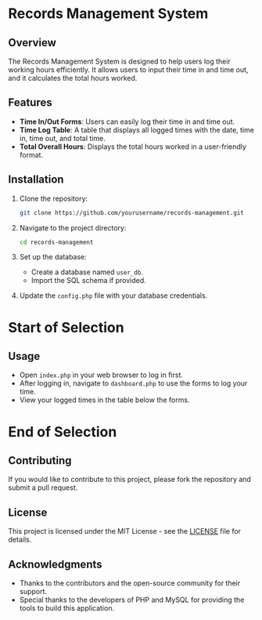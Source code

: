 # Records Management System

## Overview
The Records Management System is designed to help users log their working hours efficiently. It allows users to input their time in and time out, and it calculates the total hours worked.

## Features
- **Time In/Out Forms**: Users can easily log their time in and time out.
- **Time Log Table**: A table that displays all logged times with the date, time in, time out, and total time.
- **Total Overall Hours**: Displays the total hours worked in a user-friendly format.

## Installation
1. Clone the repository:
   ```bash
   git clone https://github.com/yourusername/records-management.git
   ```
2. Navigate to the project directory:
   ```bash
   cd records-management
   ```
3. Set up the database:
   - Create a database named `user_db`.
   - Import the SQL schema if provided.

4. Update the `config.php` file with your database credentials.

# Start of Selection
## Usage
- Open `index.php` in your web browser to log in first.
- After logging in, navigate to `dashboard.php` to use the forms to log your time.
- View your logged times in the table below the forms.
# End of Selection

## Contributing
If you would like to contribute to this project, please fork the repository and submit a pull request.

## License
This project is licensed under the MIT License - see the [LICENSE](LICENSE) file for details.

## Acknowledgments
- Thanks to the contributors and the open-source community for their support.
- Special thanks to the developers of PHP and MySQL for providing the tools to build this application.